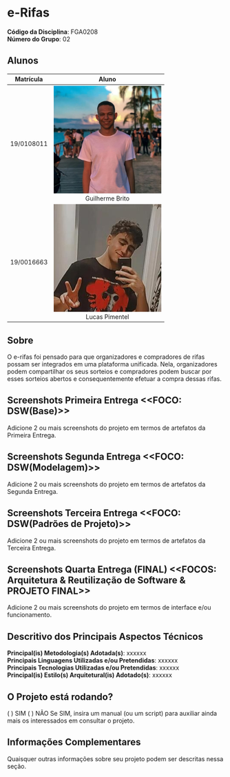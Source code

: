 # e-Rifas

**Código da Disciplina**: FGA0208<br>
**Número do Grupo**: 02<br>

## Alunos

| Matrícula  | Aluno                                                                                                                                                                                                       |
|------------|-------------------------------------------------------------------------------------------------------------------------------------------------------------------------------------------------------------|
| 19/0108011 | <img height="250px" src="assets/guilhermeFoto.jpg" width="250px"/><br/> <div style="text-align: center"><a href="https://github.com/dev-brito" style="text-decoration: none">Guilherme Brito</a></div> |
| 19/0016663  | <img height="250px" src="assets/LucasFoto.jpeg" width="250px"/><br/> <div style="text-align: center"><a href="https://github.com/Lucaspimentel123" style="text-decoration: none">Lucas Pimentel</a></div> |

## Sobre

O e-rifas foi pensado para que organizadores e compradores de rifas possam ser integrados em uma plataforma unificada.
Nela, organizadores podem compartilhar os seus sorteios e compradores podem buscar por esses sorteios abertos e
consequentemente efetuar a compra dessas rifas.

## Screenshots Primeira Entrega <<FOCO: DSW(Base)>>

Adicione 2 ou mais screenshots do projeto em termos de artefatos da Primeira Entrega.

## Screenshots Segunda Entrega <<FOCO: DSW(Modelagem)>>

Adicione 2 ou mais screenshots do projeto em termos de artefatos da Segunda Entrega.

## Screenshots Terceira Entrega <<FOCO: DSW(Padrões de Projeto)>>

Adicione 2 ou mais screenshots do projeto em termos de artefatos da Terceira Entrega.

## Screenshots Quarta Entrega (FINAL) <<FOCOS: Arquitetura & Reutilização de Software & PROJETO FINAL>>

Adicione 2 ou mais screenshots do projeto em termos de interface e/ou funcionamento.

## Descritivo dos Principais Aspectos Técnicos

**Principal(is) Metodologia(s) Adotada(s)**: xxxxxx<br>
**Principais Linguagens Utilizadas e/ou Pretendidas**: xxxxxx<br>
**Principais Tecnologias Utilizadas e/ou Pretendidas**: xxxxxx<br>
**Principal(is) Estilo(s) Arquitetural(is) Adotado(s)**: xxxxxx<br>

## O Projeto está rodando?

( ) SIM
( ) NÃO
Se SIM, insira um manual (ou um script) para auxiliar ainda mais os interessados em consultar o projeto.

## Informações Complementares

Quaisquer outras informações sobre seu projeto podem ser descritas nessa seção.
